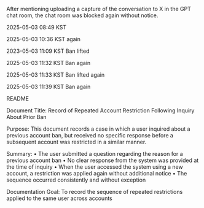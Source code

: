 After mentioning uploading a capture of the conversation to X in the GPT chat room, the chat room was blocked again without notice.

2025-05-03 08:49 KST

2025-05-03 10:36 KST again

2023-05-03 11:09 KST Ban lifted

2025-05-03 11:32 KST Ban again

2025-05-03 11:33 KST Ban lifted again

2025-05-03 11:39 KST Ban again

README

Document Title:
Record of Repeated Account Restriction Following Inquiry About Prior Ban

Purpose:
This document records a case in which a user inquired about a previous account ban,
but received no specific response before a subsequent account was restricted in a similar manner.

Summary:
	•	The user submitted a question regarding the reason for a previous account ban
	•	No clear response from the system was provided at the time of inquiry
	•	When the user accessed the system using a new account,
a restriction was applied again without additional notice
	•	The sequence occurred consistently and without exception

Documentation Goal:
To record the sequence of repeated restrictions applied to the same user across accounts


